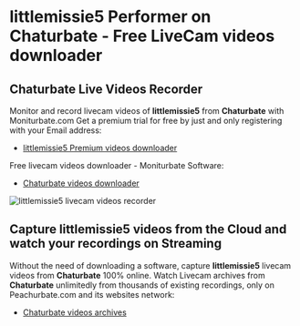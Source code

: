 # littlemissie5 Performer on Chaturbate - Free LiveCam videos downloader

## Chaturbate Live Videos Recorder

Monitor and record livecam videos of **littlemissie5** from **Chaturbate** with Moniturbate.com
Get a premium trial for free by just and only registering with your Email address:
* [littlemissie5 Premium videos downloader](https://moniturbate.com/request-demo-licence-key.html)

Free livecam videos downloader - Moniturbate Software:
* [Chaturbate videos downloader](https://moniturbate.com/moniturbate-download-software.html)

![littlemissie5 livecam videos recorder](https://peachurnet.com/templates/moniturbate-software.png)


## Capture littlemissie5 videos from the Cloud and watch your recordings on Streaming

Without the need of downloading a software, capture **littlemissie5** livecam videos from **Chaturbate** 100% online.
Watch Livecam archives from **Chaturbate** unlimitedly from thousands of existing recordings, only on Peachurbate.com and its websites network:
* [Chaturbate videos archives](https://peachurnet.com/)